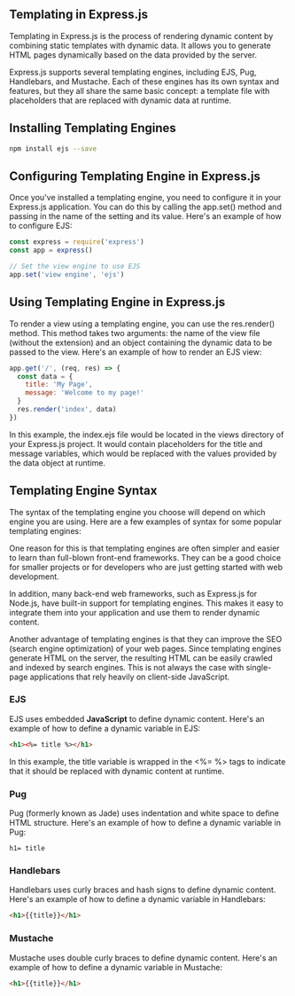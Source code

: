 ## Templating in Express.js

Templating in Express.js is the process of rendering dynamic content by combining static templates with dynamic data.
It allows you to generate HTML pages dynamically based on the data provided by the server.

Express.js supports several templating engines, including EJS, Pug, Handlebars, and Mustache.
Each of these engines has its own syntax and features, but they all share the same basic concept: a template file with placeholders that are replaced with dynamic data at runtime.

## Installing Templating Engines

```bash
npm install ejs --save
```

## Configuring Templating Engine in Express.js
Once you've installed a templating engine, you need to configure it in your Express.js application.
You can do this by calling the app.set() method and passing in the name of the setting and its value. Here's an example of how to configure EJS:

```javascript
const express = require('express')
const app = express()

// Set the view engine to use EJS
app.set('view engine', 'ejs')
```

## Using Templating Engine in Express.js
To render a view using a templating engine, you can use the res.render() method.
This method takes two arguments: the name of the view file (without the extension) and an object containing the dynamic data to be passed to the view.
Here's an example of how to render an EJS view:

```javascript
app.get('/', (req, res) => {
  const data = {
    title: 'My Page',
    message: 'Welcome to my page!'
  }
  res.render('index', data)
})
```

In this example, the index.ejs file would be located in the views directory of your Express.js project. It would contain placeholders for the title and message variables, which would be replaced with the values provided by the data object at runtime.

## Templating Engine Syntax
The syntax of the templating engine you choose will depend on which engine you are using. Here are a few examples of syntax for some popular templating engines:

One reason for this is that templating engines are often simpler and easier to learn than full-blown front-end frameworks. They can be a good choice for smaller projects or for developers who are just getting started with web development.

In addition, many back-end web frameworks, such as Express.js for Node.js, have built-in support for templating engines. This makes it easy to integrate them into your application and use them to render dynamic content.

Another advantage of templating engines is that they can improve the SEO (search engine optimization) of your web pages. Since templating engines generate HTML on the server, the resulting HTML can be easily crawled and indexed by search engines. This is not always the case with single-page applications that rely heavily on client-side JavaScript.
### EJS
EJS uses embedded **JavaScript** to define dynamic content.
Here's an example of how to define a dynamic variable in EJS:
```html
<h1><%= title %></h1>
```
In this example, the title variable is wrapped in the <%= %> tags to indicate that it should be replaced with dynamic content at runtime.
### Pug
Pug (formerly known as Jade) uses indentation and white space to define HTML structure.
Here's an example of how to define a dynamic variable in Pug:
```pug
h1= title
```
### Handlebars
Handlebars uses curly braces and hash signs to define dynamic content. Here's an example of how to define a dynamic variable in Handlebars:
```html
<h1>{{title}}</h1>
```
### Mustache
Mustache uses double curly braces to define dynamic content. Here's an example of how to define a dynamic variable in Mustache:
```html
<h1>{{title}}</h1>
```
